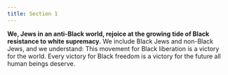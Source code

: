 ```yaml
---
title: Section 1
---
```

**We, Jews in an anti-Black world, rejoice at the growing tide of Black resistance to white supremacy.** We include Black Jews and non-Black Jews, and we understand: This movement for Black liberation is a victory for the world. Every victory for Black freedom is a victory for the future all human beings deserve.